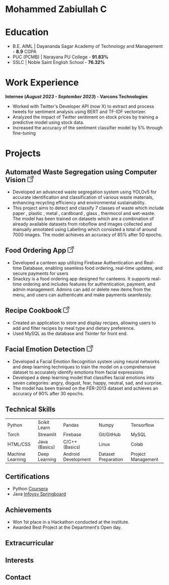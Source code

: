 # Mohammed Zabiullah C

# Education
- B.E. AIML | Dayananda Sagar Academy of Technology and Management - **8.9** CGPA								       		
- PUC (PCMB) | Narayana PU College - **91.83%**
- SSLC | Noble Saint English School - **76.32%**

# Work Experience
**Internee (_August 2023 - September 2023_) - Varcons Technologies**
- Worked with Twitter's Developer API (now X) to extract and process tweets for sentiment analysis using BERT and TF-IDF vectorizer.
- Analyzed the impact of Twitter sentiment on stock prices by training a predictive model using stock data.
- Increased the accuracy of the sentiment classifier model by 5% through fine-tuning


# Projects

## Automated Waste Segregation using Computer Vision <a href="https://github.com/Zzabi/Waste_Detection_YOLOv5"> <img src="images/external_link.png" alt="GitHub" width="20" height="20"></a>

- Developed an advanced waste segregation system using YOLOv5 for accurate identification and classification of various waste materials, enhancing recycling efficiency and environmental sustainability.
- This project aims to detect and classify 7 classes of waste which include paper , plastic , metal , cardboard , glass , thermocol and wet-waste. The model has been trained on datasets which are a combination of already available datasets from roboflow and images collected and manually annotated using LabelImg which consisted a total of around 7000 images. The model achieves an accuracy of 85% after 50 epochs.


## Food Ordering App <a href="https://github.com/Zzabi/Snackzy"> <img src="images/external_link.png" alt="GitHub" width="20" height="20"></a>

- Developed a canteen app utilizing Firebase Authentication and Real-time Database, enabling seamless food ordering, real-time updates, and secure payments for users
- Snackzy is a food ordering app designed for canteens. It supports real-time ordering and includes features for authentication, payment, and admin management. Admins can add or delete new items from the menu, and users can authenticate and make payments seamlessly.

## Recipe Cookbook <a href="https://github.com/Zzabi/RecipeCookbook"> <img src="images/external_link.png" alt="GitHub" width="20" height="20"></a>
- Created an application to store and display recipes, allowing users to add and filter recipes by meal type and dietary preference.
- Used MySQL as the database and Tkinter for front end.

## Facial Emotion Detection <a href="https://github.com/Zzabi/Facial-emotion-Detection"> <img src="images/external_link.png" alt="GitHub" width="20" height="20"></a>
- Developed a Facial Emotion Recognition system using neural networks and deep learning techniques to train the model on a comprehensive dataset to accurately identify emotions from facial expressions
- Developed a deep learning model that classifies facial emotions into seven categories: angry, disgust, fear, happy, neutral, sad, and surprise.
-  The model has been trained on the FER-2013 dataset and achieves an accuracy of 90% after 30 epochs.

## Technical Skills
<table>
  <tr>
    <td>Python</td>
    <td>Scikit Learn</td>
    <td>Pandas</td>
    <td>Numpy</td>
    <td>Tensorflow</td>
  </tr>
  <tr>
    <td>Torch</td>
    <td>Streamlit</td>
    <td>Firebase</td>
    <td>Git/GitHub</td>
    <td>MySQL</td>
  </tr>
  <tr>
    <td>HTML/CSS</td>
    <td>Java (Basics)</td>
    <td>C/C++ (Basics)</td>
    <td>Linux</td>
    <td>Colab</td>
  </tr>
  <tr>
    <td>Machine Learning</td>
    <td>Deep Learning</td>
    <td>Android Development</td>
    <td>Dataset Preparation</td>
    <td>Project Management</td>
  </tr>
</table>

## Certifications
- Python [Coursera]()
- Java [Infoysy Springboard](https://github.com)

## Achievements
- Won 1st place in a Hackathon conducted at the institute.
- Awarded Best Project at the Department’s Open day.

## Extracurricular

## Interests

## Contact
